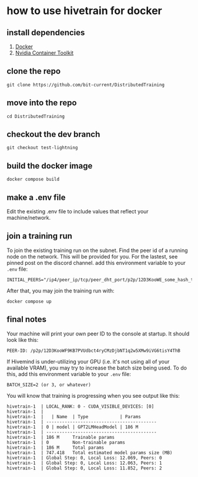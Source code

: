 # how to use hivetrain for docker

## install dependencies

1. [Docker](https://docs.docker.com/engine/install/)
2. [Nvidia Container Toolkit](https://docs.nvidia.com/datacenter/cloud-native/container-toolkit/latest/install-guide.html)

## clone the repo
```
git clone https://github.com/bit-current/DistributedTraining
```

## move into the repo
```
cd DistributedTraining
```

## checkout the dev branch
```
git checkout test-lightning
```

## build the docker image
```
docker compose build
```

## make a .env file
Edit the existing .env file to include values that reflect your machine/network.

## join a training run
To join the existing training run on the subnet. Find the peer id of a running node on the network.
This will be provided for you. For the lastest, see pinned post on the discord channel. 
 add this environment variable to your `.env` file:
```
INITIAL_PEERS="/ip4/peer_ip/tcp/peer_dht_port/p2p/12D3KooWE_some_hash_that_looks_like_this_VqgXKo9EUQ4hguny9"
```
After that, you may join the training run with:
```
docker compose up
```

## final notes

Your machine will print your own peer ID to the console at startup. It should look like this:
```
PEER-ID: /p2p/12D3KooWF9KB7PVUdbct4ryCMzDjbNT1q2w5XMw9iVG6tisY4ThB
```
If Hivemind is under-utilizing your GPU (i.e. it's not using all of your available VRAM), you may try to increase the batch size being used. To do this, add this environment variable to your `.env` file:
```
BATCH_SIZE=2 (or 3, or whatever)
```
You will know that training is progressing when you see output like this:
```
hivetrain-1  | LOCAL_RANK: 0 - CUDA_VISIBLE_DEVICES: [0]
hivetrain-1  | 
hivetrain-1  |   | Name  | Type            | Params
hivetrain-1  | ------------------------------------------
hivetrain-1  | 0 | model | GPT2LMHeadModel | 186 M 
hivetrain-1  | ------------------------------------------
hivetrain-1  | 186 M     Trainable params
hivetrain-1  | 0         Non-trainable params
hivetrain-1  | 186 M     Total params
hivetrain-1  | 747.418   Total estimated model params size (MB)
hivetrain-1  | Global Step: 0, Local Loss: 12.069, Peers: 0
hivetrain-1  | Global Step: 0, Local Loss: 12.063, Peers: 1
hivetrain-1  | Global Step: 0, Local Loss: 11.852, Peers: 2
```
